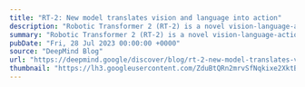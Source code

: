 ```yaml
---
title: "RT-2: New model translates vision and language into action"
description: "Robotic Transformer 2 (RT-2) is a novel vision-language-action (VLA) model that learns from both web and robotics data, and translates this knowledge into generalised instructions for robotic control."
summary: "Robotic Transformer 2 (RT-2) is a novel vision-language-action (VLA) model that learns from both web and robotics data, and translates this knowledge into generalised instructions for robotic control."
pubDate: "Fri, 28 Jul 2023 00:00:00 +0000"
source: "DeepMind Blog"
url: "https://deepmind.google/discover/blog/rt-2-new-model-translates-vision-and-language-into-action/"
thumbnail: "https://lh3.googleusercontent.com/ZduBtQRn2mrvSfNqkixe2XktBREieIhekS7NcboCn0E76gFVckUwNLZw74EJ5jIndzxbRoCqCY47iW1-eGi5c_JJV1DFyTmkS91vMnRalgT0rih125s=w1200-h630-n-nu"
---
```


